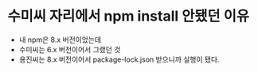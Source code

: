 # 수미씨 자리에서 npm install 안됐던 이유
 - 내 npm은 8.x 버전이었는데
 - 수미씨는 6.x 버전이어서 그랬던 것
 - 용진씨는 8.x 버전이어서 package-lock.json 받으니까 실행이 됐다.


